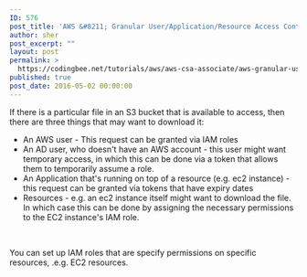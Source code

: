 ```yaml
---
ID: 576
post_title: 'AWS &#8211; Granular User/Application/Resource Access Controls'
author: sher
post_excerpt: ""
layout: post
permalink: >
  https://codingbee.net/tutorials/aws/aws-csa-associate/aws-granular-userapplicationresource-access-controls
published: true
post_date: 2016-05-02 00:00:00
---
```

If there is a particular file in an S3 bucket that is available to access, then there are three things that may want to download it:
<ul>
 	<li>An AWS user - This request can be granted via IAM roles</li>
 	<li>An AD user, who doesn't have an AWS account - this user might want temporary access, in which this can be done via a token that allows them to temporarily assume a role.</li>
 	<li>An Application that's running on top of a resource (e.g. ec2 instance) - this request can be granted via tokens that have expiry dates</li>
 	<li>Resources - e.g. an ec2 instance itself might want to download the file. In which case this can be done by assigning the necessary permissions to the EC2 instance's IAM role.</li>
</ul>
&nbsp;

You can set up IAM roles that are specify permissions on specific resources, .e.g. EC2 resources.